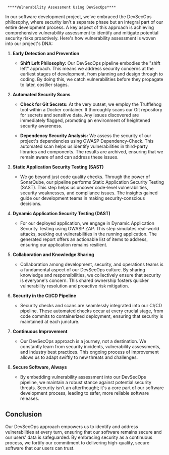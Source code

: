      ****Vulnerability Assessment Using DevSecOps****

In our software development project, we've embraced the DevSecOps philosophy, where security isn't a separate phase but an integral part of our entire development process. A key aspect of this approach is achieving comprehensive vulnerability assessment to identify and mitigate potential security risks proactively. Here's how vulnerability assessment is woven into our project's DNA:

1. **Early Detection and Prevention**

   - **Shift Left Philosophy:** Our DevSecOps pipeline embodies the "shift left" approach. This means we address security concerns at the earliest stages of development, from planning and design through to coding. By doing this, we catch vulnerabilities before they propagate to later, costlier stages.

2. **Automated Security Scans**

   - **Check for Git Secrets:** At the very outset, we employ the Trufflehog tool within a Docker container. It thoroughly scans our Git repository for secrets and sensitive data. Any issues discovered are immediately flagged, promoting an environment of heightened security awareness.

   - **Dependency Security Analysis:** We assess the security of our project's dependencies using OWASP Dependency-Check. This automated scan helps us identify vulnerabilities in third-party libraries and components. The results are archived, ensuring that we remain aware of and can address these issues.

3. **Static Application Security Testing (SAST)**

   - We go beyond just code quality checks. Through the power of SonarQube, our pipeline performs Static Application Security Testing (SAST). This step helps us uncover code-level vulnerabilities, security weaknesses, and compliance issues. The insights gained guide our development teams in making security-conscious decisions.

4. **Dynamic Application Security Testing (DAST)**

   - For our deployed application, we engage in Dynamic Application Security Testing using OWASP ZAP. This step simulates real-world attacks, seeking out vulnerabilities in the running application. The generated report offers an actionable list of items to address, ensuring our application remains resilient.

5. **Collaboration and Knowledge Sharing**

   - Collaboration among development, security, and operations teams is a fundamental aspect of our DevSecOps culture. By sharing knowledge and responsibilities, we collectively ensure that security is everyone's concern. This shared ownership fosters quicker vulnerability resolution and proactive risk mitigation.

6. **Security in the CI/CD Pipeline**

   - Security checks and scans are seamlessly integrated into our CI/CD pipeline. These automated checks occur at every crucial stage, from code commits to containerized deployment, ensuring that security is maintained at each juncture.

7. **Continuous Improvement**

   - Our DevSecOps approach is a journey, not a destination. We constantly learn from security incidents, vulnerability assessments, and industry best practices. This ongoing process of improvement allows us to adapt swiftly to new threats and challenges.

8. **Secure Software, Always**

   - By embedding vulnerability assessment into our DevSecOps pipeline, we maintain a robust stance against potential security threats. Security isn't an afterthought; it's a core part of our software development process, leading to safer, more reliable software releases.

## Conclusion

Our DevSecOps approach empowers us to identify and address vulnerabilities at every turn, ensuring that our software remains secure and our users' data is safeguarded. By embracing security as a continuous process, we fortify our commitment to delivering high-quality, secure software that our users can trust.
